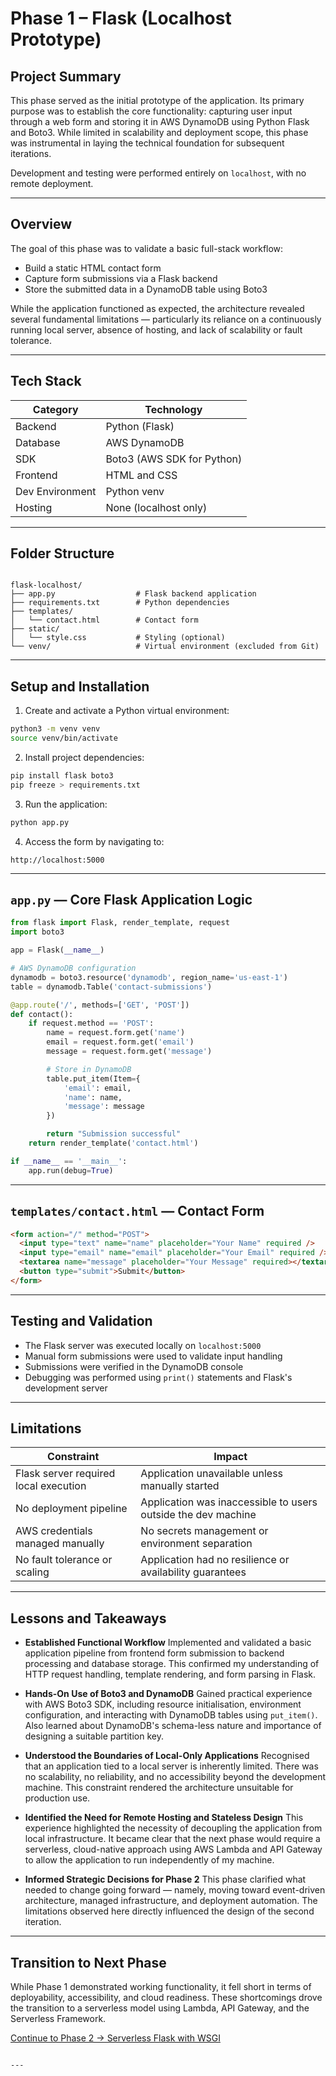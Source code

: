 # Phase 1 – Flask (Localhost Prototype)

## Project Summary

This phase served as the initial prototype of the application. Its primary purpose was to establish the core functionality: capturing user input through a web form and storing it in AWS DynamoDB using Python Flask and Boto3. While limited in scalability and deployment scope, this phase was instrumental in laying the technical foundation for subsequent iterations.

Development and testing were performed entirely on `localhost`, with no remote deployment.

---

## Overview

The goal of this phase was to validate a basic full-stack workflow:

- Build a static HTML contact form
- Capture form submissions via a Flask backend
- Store the submitted data in a DynamoDB table using Boto3

While the application functioned as expected, the architecture revealed several fundamental limitations — particularly its reliance on a continuously running local server, absence of hosting, and lack of scalability or fault tolerance.

---

## Tech Stack

| Category        | Technology             |
|----------------|-------------------------|
| Backend         | Python (Flask)         |
| Database        | AWS DynamoDB           |
| SDK             | Boto3 (AWS SDK for Python) |
| Frontend        | HTML and CSS           |
| Dev Environment | Python venv            |
| Hosting         | None (localhost only)  |

---

## Folder Structure

```

flask-localhost/
├── app.py                  # Flask backend application
├── requirements.txt        # Python dependencies
├── templates/
│   └── contact.html        # Contact form
├── static/
│   └── style.css           # Styling (optional)
└── venv/                   # Virtual environment (excluded from Git)

````

---

## Setup and Installation

1. Create and activate a Python virtual environment:

```bash
python3 -m venv venv
source venv/bin/activate
````

2. Install project dependencies:

```bash
pip install flask boto3
pip freeze > requirements.txt
```

3. Run the application:

```bash
python app.py
```

4. Access the form by navigating to:

```
http://localhost:5000
```

---

## `app.py` — Core Flask Application Logic

```python
from flask import Flask, render_template, request
import boto3

app = Flask(__name__)

# AWS DynamoDB configuration
dynamodb = boto3.resource('dynamodb', region_name='us-east-1')
table = dynamodb.Table('contact-submissions')

@app.route('/', methods=['GET', 'POST'])
def contact():
    if request.method == 'POST':
        name = request.form.get('name')
        email = request.form.get('email')
        message = request.form.get('message')

        # Store in DynamoDB
        table.put_item(Item={
            'email': email,
            'name': name,
            'message': message
        })

        return "Submission successful"
    return render_template('contact.html')

if __name__ == '__main__':
    app.run(debug=True)
```

---

## `templates/contact.html` — Contact Form

```html
<form action="/" method="POST">
  <input type="text" name="name" placeholder="Your Name" required />
  <input type="email" name="email" placeholder="Your Email" required />
  <textarea name="message" placeholder="Your Message" required></textarea>
  <button type="submit">Submit</button>
</form>
```

---

## Testing and Validation

* The Flask server was executed locally on `localhost:5000`
* Manual form submissions were used to validate input handling
* Submissions were verified in the DynamoDB console
* Debugging was performed using `print()` statements and Flask's development server

---

## Limitations

| Constraint                            | Impact                                                        |
| ------------------------------------- | ------------------------------------------------------------- |
| Flask server required local execution | Application unavailable unless manually started               |
| No deployment pipeline                | Application was inaccessible to users outside the dev machine |
| AWS credentials managed manually      | No secrets management or environment separation               |
| No fault tolerance or scaling         | Application had no resilience or availability guarantees      |

---

## Lessons and Takeaways

* **Established Functional Workflow**
  Implemented and validated a basic application pipeline from frontend form submission to backend processing and database storage. This confirmed my understanding of HTTP request handling, template rendering, and form parsing in Flask.

* **Hands-On Use of Boto3 and DynamoDB**
  Gained practical experience with AWS Boto3 SDK, including resource initialisation, environment configuration, and interacting with DynamoDB tables using `put_item()`. Also learned about DynamoDB's schema-less nature and importance of designing a suitable partition key.

* **Understood the Boundaries of Local-Only Applications**
  Recognised that an application tied to a local server is inherently limited. There was no scalability, no reliability, and no accessibility beyond the development machine. This constraint rendered the architecture unsuitable for production use.

* **Identified the Need for Remote Hosting and Stateless Design**
  This experience highlighted the necessity of decoupling the application from local infrastructure. It became clear that the next phase would require a serverless, cloud-native approach using AWS Lambda and API Gateway to allow the application to run independently of my machine.

* **Informed Strategic Decisions for Phase 2**
  This phase clarified what needed to change going forward — namely, moving toward event-driven architecture, managed infrastructure, and deployment automation. The limitations observed here directly influenced the design of the second iteration.

---

## Transition to Next Phase

While Phase 1 demonstrated working functionality, it fell short in terms of deployability, accessibility, and cloud readiness. These shortcomings drove the transition to a serverless model using Lambda, API Gateway, and the Serverless Framework.

[Continue to Phase 2 → Serverless Flask with WSGI](https://github.com/JThomas404/AWS-Automation-with-Python-Boto3-and-Lambda-Projects/blob/main/serverless-wsgi-flask.md)

```

---
